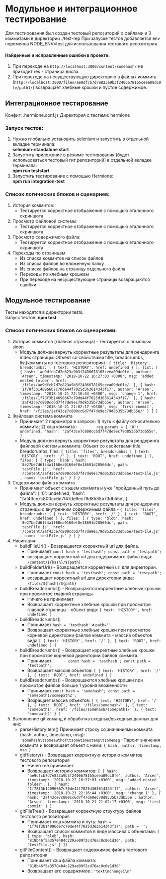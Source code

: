 
# Модульное и интеграционное тестирование

Для тестирования был создан тестовый репозиторий с файлами и 3 коммитами в директории ./test-rep 
При запуске тестов добавляется env переменна NODE_ENV=test для использования тестового репозитория.

#### Найденные и исправленные ошибки в проекте:
1. При переходе на `http://localhost:3000/content/somehash/` не приходит res - страница висла. 
2. При переходе на несуществующую директорию в файлах коммита (`http://localhost:3000/files/ae9dfcb7d7e823a9b3f2406678165ceea09dc0fe/path1/`) возвращает хлебные крошки и пустое содержимое.

## Интеграционное тестирование
Конфиг: .hermione.conf.js
Директория с тестами: hermione
### Запуск тестов:
1. Нужно глобально установить selenium и запустить в отдельной вкладке терминала:
<br><b> selenium-standalone start </b>
2. Запустить приложение в режиме тестирования (будет использоваться тестовый гит репозиторий) в отдельной вкладке терминала:
<br><b>npm run teststart </b>
3. Запустить тестирование с помощью Hermione:
<br><b>npm run integration-test </b>

### Список логических блоков и сценариев:
1. История коммитов:
    - Тестируется корректное отображение с помощью эталонного скриншота
2. Просмотр файловой системы:
    - Тестируется корректное отображение с помощью эталонного скриншота
3. Просмотр содержимого файла:
    - Тестируется корректное отображение с помощью эталонного скриншота
4. Переходы по страницам
    - Из списка коммитов на список файлов
    - Из списка файлов во вложенную папку
    - Из списка файлов на страницу отдельного файла
    - Переходы по хлебным крошкам
    - При переходе на несуществующие страницы возвращаются ошибки
    
 
## Модульное тестирование
Тесты находятся в директории tests. <br>
Запуск тестов: <b>npm test </b>

### Список логических блоков со сценариями:

1. История коммитов (главная страница) - тестируется с помощью sinon 
    - Модуль должен вернуть корректные результаты для рендеринга index страницы:
    Объект со свойствами title, breadcrumbs, list(коммиты из тестового репозитория) : ```{
                                                                                                       title: 'history',
                                                                                                       breadcrumbs: [ { text: 'HISTORY', href: undefined } ],
                                                                                                       list: [
                                                                                                           {
                                                                                                               hash: 'ae9dfcb7d7e823a9b3f2406678165ceea09dc0fe',
                                                                                                               author: 'Arsen',
                                                                                                               timestamp: '2018-10-22 16:27:03 +0300',
                                                                                                               msg: 'added nested folder',
                                                                                                               href: '/files/ae9dfcb7d7e823a9b3f2406678165ceea09dc0fe/'
                                                                                                           },
                                                                                                           {
                                                                                                               hash: '1f78f3b14096667c70de44f7025d363614343f17',
                                                                                                               author: 'Arsen',
                                                                                                               timestamp: '2018-10-21 22:16:44 +0300',
                                                                                                               msg: 'change 1',
                                                                                                               href: '/files/1f78f3b14096667c70de44f7025d363614343f17/'
                                                                                                           },
                                                                                                           {
                                                                                                               hash: '2af43ce7c800cc6d7f47de9ec79d8535b73db55e',
                                                                                                               author: 'Arsen',
                                                                                                               timestamp: '2018-10-21 21:02:17 +0300',
                                                                                                               msg: 'first commit',
                                                                                                               href: '/files/2af43ce7c800cc6d7f47de9ec79d8535b73db55e/'
                                                                                                           } ]
                                                                                                   }```
2. Файловая система коммита
    - Принимает 2 параметра в запросе: 1) путь к файлу относительно коммита; 2) хэш коммита : `        req.params = {
                                                                                                           '0': undefined,
                                                                                                           'hash': '2af43ce7c800cc6d7f47de9ec79d8535b73db55e',
                                                                                                       }`
    - Модуль должен вернуть корректные результаты для рендеринга файловой системы коммита:
    Объект со cвойствами title, breadcrumbs, files: `{
                                                                     title: 'files',
                                                                     breadcrumbs:
                                                                     [
                                                                         {
                                                                             text: 'HISTORY',
                                                                             href: '/'
                                                                         },
                                                                         {
                                                                             text: 'ROOT',
                                                                             href: undefined
                                                                         }
                                                                     ],
                                                                     files:
                                                                     [
                                                                         {
                                                                             type: 'blob',
                                                                             hash: '8e27be7d6154a1f68ea9160ef0e18691d20560dc',
                                                                             path: 'testFile.js',
                                                                             href: '/content/2af43ce7c800cc6d7f47de9ec79d8535b73db55e/testFile.js',
                                                                             name: 'testFile.js'
                                                                         }
                                                                     ]
                                                                 }`
3. Содержимое файла коммита
    - Принимает объект с хэшем коммита и уже "пройденный путь до файла": {
                                                                                     '0': undefined,
                                                                                     'hash': '2af43ce7c800cc6d7f47de9ec79d8535b73db55e',
                                                                                 }
    - Модуль должен вернуть корректные результаты для рендеринга страницы с внутренним содержимым файла - `{
                                                                                                                           title: 'files',
                                                                                                                           breadcrumbs:
                                                                                                                           [
                                                                                                                               {
                                                                                                                                   text: 'HISTORY',
                                                                                                                                   href: '/'
                                                                                                                               },
                                                                                                                               {
                                                                                                                                   text: 'ROOT',
                                                                                                                                   href: undefined
                                                                                                                               }
                                                                                                                           ],
                                                                                                                           files:
                                                                                                                           [
                                                                                                                               {
                                                                                                                                   type: 'blob',
                                                                                                                                   hash: '8e27be7d6154a1f68ea9160ef0e18691d20560dc',
                                                                                                                                   path: 'testFile.js',
                                                                                                                                   href: '/content/2af43ce7c800cc6d7f47de9ec79d8535b73db55e/testFile.js',
                                                                                                                                   name: 'testFile.js'
                                                                                                                               }
                                                                                                                           ]
                                                                                                                       }`
4. Навигация: 
	- buildFileUrl() - Возвращается корректный url для файла.
	    - Принимает        `const hash = 'testhash';
                           const path = 'testpath';`
	    - возвращает корректный url для содержимого файла вида: `/content/${hash}/${path}`
	- buildFolderUrl() - Возвращается корректный url для директории.
	    - Принимает        `const hash = 'testhash';
                            const path = 'testpath';`
	    - возвращает корректный url для директории вида: `/files/${hash}/${path}`
	- buildBreadcrumbs() - Возвращаются корректные хлебные крошки при просмотре главной страницы
	    - Ничего не принимает
	    - Возвращает корректные хлебные крошки при просмотре главной страницы - объект вида: `{
                                                                                                       text: 'HISTORY',
                                                                                                       href: undefined
                                                                                                   }`
	- buildBreadcrumbs()
	    - Принимает `hash = 'testhash'` и `path=''`
	    - Возвращает корректные хлебные крошки при просмотре корневой директории файлов коммита - массив объектов вида `[
                                                                                                                                  {
                                                                                                                                      text: 'HISTORY',
                                                                                                                                      href: '/'
                                                                                                                                  },
                                                                                                                                  {
                                                                                                                                      text: 'ROOT',
                                                                                                                                      href: undefined
                                                                                                                                  }
                                                                                                                              ]`
	- buildBreadcrumbs() - Возвращает корректные хлебные крошки при просмотре корневой директории файлов коммита.
	    - Принимает `       const hash = 'testhash';
                            const path = 'testpath';`
        - Возвращает массив объектов: `[
                                                  {
                                                      text: 'HISTORY',
                                                      href: '/'
                                                  },
                                                  {
                                                      text: 'ROOT',
                                                      href: undefined
                                                  }
                                              ]`
	- buildBreadcrumbs() - Возвращаются хлебные крошки при просмотре файлов больше 1 уровня вложенности
	    - Принимает         `const hash = 'somehash';
                            const path = 'somepath1/somepath2';`
        - Возращает массив объектов: `[
                                                        {
                                                            text: 'HISTORY',
                                                            href: '/'
                                                        },
                                                        {
                                                            text: 'ROOT',
                                                            href: '/files/somehash/'
                                                        },
                                                        {
                                                            text: 'somepath1',
                                                            href: '/files/somehash/somepath1/'
                                                        },
                                                        {
                                                            text: 'somepath2'
                                                        }
                                                    ]` 
5. Выполнение git команд и обработка входных/выходных данных для них:
    - parseHistoryItem()
        Принимает строку со значениями коммита (hash, author, timestamp, msg): `'somehash\tsomeauthor\tsometimestamp\tsomemsg'`
        Парсит значения коммита и возвращает объект с ними: `{
                                                                         hash,
                                                                         author,
                                                                         timestamp,
                                                                         msg
                                                                     }`
    - gitHistory() - Возвращает корректную историю коммитов тестового репозитория
        - Ничего не принимает
        - Возвращает историю коммитов: `[
                                                    {
                                                        hash: 'ae9dfcb7d7e823a9b3f2406678165ceea09dc0fe',
                                                        author: 'Arsen',
                                                        timestamp: '2018-10-22 16:27:03 +0300',
                                                        msg: 'added nested folder',
                                                    },
                                                    {
                                                        hash: '1f78f3b14096667c70de44f7025d363614343f17',
                                                        author: 'Arsen',
                                                        timestamp: '2018-10-21 22:16:44 +0300',
                                                        msg: 'change 1'
                                                    },
                                                    {
                                                        hash: '2af43ce7c800cc6d7f47de9ec79d8535b73db55e',
                                                        author: 'Arsen',
                                                        timestamp: '2018-10-21 21:02:17 +0300',
                                                        msg: 'first commit'
                                                    }
                                                ]`
	- gitFileTree() - Возвращает корректную структуру файлов тестового репозитория
	    - Принимает хэш коммита и путь: `hash = '1f78f3b14096667c70de44f7025d363614343f17';
                                                  path = '';`
        - Возвращает список коммитов в виде массива с объектами: `[
                                                                              {
                                                                                  type: 'blob',
                                                                                  hash: '818b46f5a3570484c229ae09f2cd76ac8c0e1d36',
                                                                                  path: 'testFile.js'
                                                                              }
                                                                          ])`
    - gitFileContent() - Возвращает содержимое файла тестового репозитория
        - Принимает хэш файла коммита: `'818b46f5a3570484c229ae09f2cd76ac8c0e1d36'`
        - Возвращает его содержимое : `'text\nchange1\n'`

